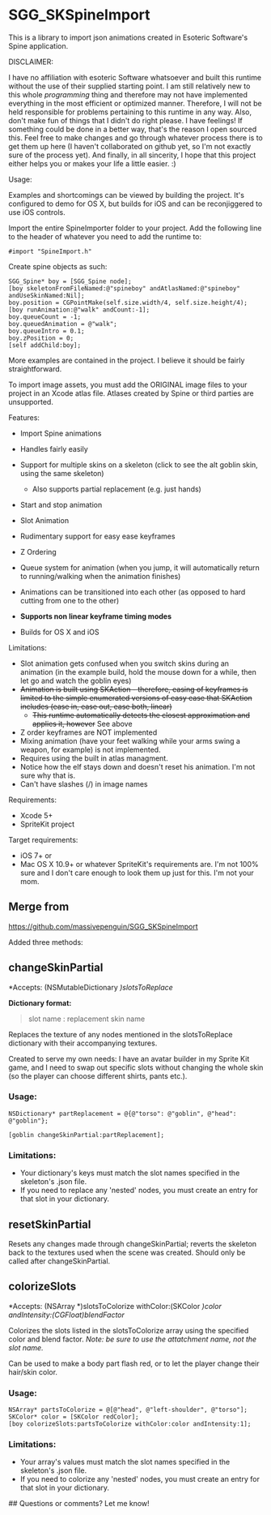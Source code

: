 SGG_SKSpineImport
=================

This is a library to import json animations created in Esoteric Software's Spine application.

DISCLAIMER:

I have no affiliation with esoteric Software whatsoever and built this runtime without the use of their supplied starting point. I am still relatively new to this whole *programming* thing and therefore may not have implemented everything in the most efficient or optimized manner. Therefore, I will not be held responsible for problems pertaining to this runtime in any way. Also, don't make fun of things that I didn't do right please. I have feelings! If something could be done in a better way, that's the reason I open sourced this. Feel free to make changes and go through whatever process there is to get them up here (I haven't collaborated on github yet, so I'm not exactly sure of the process yet). And finally, in all sincerity, I hope that this project either helps you or makes your life a little easier. :)

Usage:

Examples and shortcomings can be viewed by building the project. It's configured to demo for OS X, but builds for iOS and can be reconjiggered to use iOS controls.

Import the entire SpineImporter folder to your project. Add the following line to the header of whatever you need to add the runtime to:

	#import "SpineImport.h"
	
Create spine objects as such:

	SGG_Spine* boy = [SGG_Spine node];
	[boy skeletonFromFileNamed:@"spineboy" andAtlasNamed:@"spineboy" andUseSkinNamed:Nil];
	boy.position = CGPointMake(self.size.width/4, self.size.height/4);
	[boy runAnimation:@"walk" andCount:-1];
	boy.queueCount = -1;
	boy.queuedAnimation = @"walk";
	boy.queueIntro = 0.1;
	boy.zPosition = 0;
	[self addChild:boy];
	
More examples are contained in the project. I believe it should be fairly straightforward.

To import image assets, you must add the ORIGINAL image files to your project in an Xcode atlas file. Atlases created by Spine or third parties are unsupported.

Features:

*   Import Spine animations
*	Handles fairly easily
*	Support for multiple skins on a skeleton (click to see the alt goblin skin, using the same skeleton)
	*	Also supports partial replacement (e.g. just hands)
*	Start and stop animation
*	Slot Animation
*	Rudimentary support for easy ease keyframes
*	Z Ordering
*	Queue system for animation (when you jump, it will automatically return to running/walking when the animation finishes)
*	Animations can be transitioned into each other (as opposed to hard cutting from one to the other)
*	**Supports non linear keyframe timing modes**

*	Builds for OS X and iOS


Limitations:

*	Slot animation gets confused when you switch skins during an animation (in the example build, hold the mouse down for a while, then let go and watch the goblin eyes)
*	~~Animation is built using SKAction - therefore, easing of keyframes is limited to the simple enumerated versions of easy ease that SKAction includes (ease in, ease out, ease both, linear)~~
	*	~~This runtime automatically detects the closest approximation and applies it, however~~ See above
*	Z order keyframes are NOT implemented
*	Mixing animation (have your feet walking while your arms swing a weapon, for example) is not implemented.
*	Requires using the built in atlas managment.
*	Notice how the elf stays down and doesn't reset his animation. I'm not sure why that is.
*	Can't have slashes (/) in image names



Requirements:

*	Xcode 5+
*	SpriteKit project

Target requirements:

*	iOS 7+
or 
*	Mac OS X 10.9+ or whatever SpriteKit's requirements are. I'm not 100% sure and I don't care enough to look them up just for this. I'm not your mom.


## Merge from 
https://github.com/massivepenguin/SGG_SKSpineImport

Added three methods:


## changeSkinPartial
*Accepts: (NSMutableDictionary *)slotsToReplace*

**Dictionary format:**
>slot name : replacement skin name

Replaces the texture of any nodes mentioned in the slotsToReplace dictionary with their accompanying textures.

Created to serve my own needs: I have an avatar builder in my Sprite Kit game, and I need to swap out specific slots without changing the whole skin (so the player can choose different shirts, pants etc.).

### Usage:

```
NSDictionary* partReplacement = @{@"torso": @"goblin", @"head": @"goblin"};

[goblin changeSkinPartial:partReplacement];
```


### Limitations:
* Your dictionary's keys must match the slot names specified in the skeleton's .json file.
* If you need to replace any 'nested' nodes, you must create an entry for that slot in your dictionary.



## resetSkinPartial
Resets any changes made through changeSkinPartial; reverts the skeleton back to the textures used when the scene was created.
Should only be called after changeSkinPartial.


## colorizeSlots
*Accepts: (NSArray *)slotsToColorize withColor:(SKColor *)color andIntensity:(CGFloat)blendFactor*

Colorizes the slots listed in the slotsToColorize array using the specified color and blend factor.
*Note: be sure to use the attatchment name, not the slot name.*

Can be used to make a body part flash red, or to let the player change their hair/skin color.

### Usage:
```
NSArray* partsToColorize = @[@"head", @"left-shoulder", @"torso"];
SKColor* color = [SKColor redColor];
[boy colorizeSlots:partsToColorize withColor:color andIntensity:1];
```

### Limitations:
* Your array's values must match the slot names specified in the skeleton's .json file.
* If you need to colorize any 'nested' nodes, you must create an entry for that slot in your dictionary.


## Questions or comments?
Let me know!
